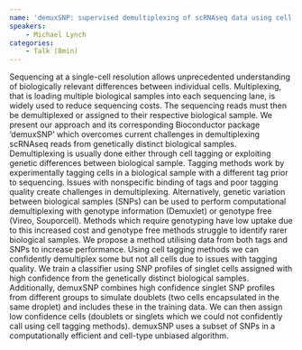 ```yaml
---
name: 'demuxSNP: supervised demultiplexing of scRNAseq data using cell hashing and SNPs'
speakers:
	- Michael Lynch
categories:
	- Talk (8min)
---
```

Sequencing at a single-cell resolution allows unprecedented understanding of biologically relevant differences between individual cells. Multiplexing, that is loading multiple biological samples into each sequencing lane, is widely used to reduce sequencing costs. The sequencing reads must then be demultiplexed or assigned to their respective biological sample. We present our approach and its corresponding Bioconductor package ‘demuxSNP’ which overcomes current challenges in demultiplexing scRNAseq reads from genetically distinct biological samples. Demultiplexing is usually done either through cell tagging or exploiting genetic differences between biological sample. Tagging methods work by experimentally tagging cells in a biological sample with a different tag prior to sequencing. Issues with nonspecific binding of tags and poor tagging quality create challenges in demultiplexing. Alternatively, genetic variation between biological samples (SNPs) can be used to perform computational demultiplexing with genotype information (Demuxlet) or genotype free (Vireo, Souporcell). Methods which require genotyping have low uptake due to this increased cost and genotype free methods struggle to identify rarer biological samples.  We propose a method utilising data from both tags and SNPs to increase performance. Using cell tagging methods we can confidently demultiplex some but not all cells due to issues with tagging quality. We train a classifier using SNP profiles of singlet cells assigned with high confidence from the genetically distinct biological samples. Additionally, demuxSNP combines high confidence singlet SNP profiles from different groups to simulate doublets (two cells encapsulated in the same droplet) and includes these in the training data. We can then assign low confidence cells (doublets or singlets which we could not confidently call using cell tagging methods). demuxSNP uses a subset of SNPs in a computationally efficient and cell-type unbiased algorithm. 
